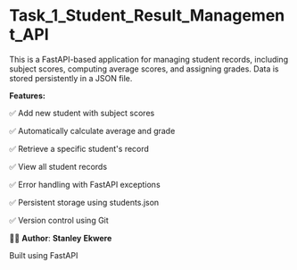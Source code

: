 # Task_1_Student_Result_Management_API

This is a FastAPI-based application for managing student records, including subject scores, computing average scores, and assigning grades. Data is stored persistently in a JSON file.

**Features:**

✅ Add new student with subject scores

✅ Automatically calculate average and grade

✅ Retrieve a specific student's record

✅ View all student records

✅ Error handling with FastAPI exceptions

✅ Persistent storage using students.json

✅ Version control using Git

🧑‍💻 **Author**: **Stanley** **Ekwere**

Built using FastAPI
